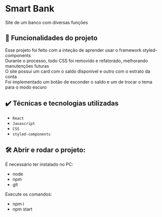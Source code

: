 # Smart Bank

Site de um banco com diversas funções

## 🔨 Funcionalidades do projeto

Esse projeto foi feito com a inteção de aprender usar o framework styled-components  
Durante o processo, todo CSS foi removido e refatorado, melhorando manutenções futuras  
O site possui um card com o saldo disponível e outro com o extrato da conta  
Foi implementado um botão de esconder o saldo e um de trocar o tema para o modo escuro

## ✔️ Técnicas e tecnologias utilizadas

- `React`
- `Javascript`
- `CSS`
- `styled-components`

## 🛠️ Abrir e rodar o projeto:

É necessário ter instalado no PC:

- node
- npm
- git

Execute os comandos:

- npm i
- npm start
